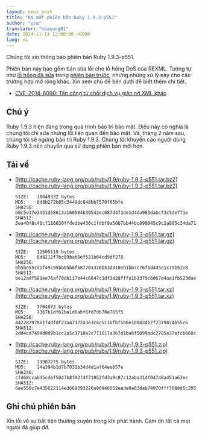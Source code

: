 ```yaml
---
layout: news_post
title: "Ra mắt phiên bản Ruby 1.9.3-p551"
author: "usa"
translator: "hoasung01"
date: 2014-11-13 12:00:00 +0000
lang: vi
---
```


Chúng tôi xin thông báo phiên bản Ruby 1.9.3-p551.

Phiên bản này bao gồm bản sửa lỗi cho lỗ hổng DoS của REXML.
Tương tự như
[lỗ hổng đã sửa](https://www.ruby-lang.org/vi/news/2014/10/27/rexml-dos-cve-2014-8080/)
trong [phiên bản trưóc](https://www.ruby-lang.org/vi/news/2014/10/27/ruby-1-9-3-p550-is-released/),
nhưng những xử lý này cho các trường hợp mở rộng khác.
Xin xem chủ đề bên dưới để biết thêm chi tiết.

* [CVE-2014-8090: Tấn công từ chối dịch vụ giãn nở XML khác](https://www.ruby-lang.org/vi/news/2014/11/13/rexml-dos-cve-2014-8090/)


## Chú ý

Ruby 1.9.3 hiện đang trong quá trình bảo trì bảo mật.
Đìều này có nghĩa là chúng tôi chỉ sửa những lỗi liên quan đến bảo mật.
Và, tháng 2 năm sau, chúng tôi sẽ ngừng bảo trì Ruby 1.9.3.
Chúng tôi khuyến cáo người dùng Ruby 1.9.3 nên chuyển qua sử dụng phiên bản mới hơn.


## Tải về

* [http://cache.ruby-lang.org/pub/ruby/1.9/ruby-1.9.3-p551.tar.bz2](http://cache.ruby-lang.org/pub/ruby/1.9/ruby-1.9.3-p551.tar.bz2)

      SIZE:   10049332 bytes
      MD5:    0d8b272b05c3449dc848bb7570f65bfe
      SHA256: b0c5e37e3431d58613a160504b39542ec687d473de1d4da983dabcf3c5de771e
      SHA512: 5ea40f8c40cf116030ffdedbe436c1fdbf9a50b7bb44bc890845c9c2a885c34da711bc1a9e9694788c2f4710f7e6e0adc4410aec1ab18a25a27168f25ac3d68c

* [http://cache.ruby-lang.org/pub/ruby/1.9/ruby-1.9.3-p551.tar.gz](http://cache.ruby-lang.org/pub/ruby/1.9/ruby-1.9.3-p551.tar.gz)

      SIZE:   12605119 bytes
      MD5:    0d8212f7bc89bab8ef521b04cd9df278
      SHA256: bb5be55cd1f49c95bb05b6f587701376b53d310eb1bb7c76fbd445a1c75b51e8
      SHA512: be12adf581ee76af70db117b44c6647c1df3d28fffa1b3379c6067e4aa1fb523dae7c9b130a51dcdcff268a8ee21a3d74f6f946135fb3ac6b90664f0a9df4a08

* [http://cache.ruby-lang.org/pub/ruby/1.9/ruby-1.9.3-p551.tar.xz](http://cache.ruby-lang.org/pub/ruby/1.9/ruby-1.9.3-p551.tar.xz)

      SIZE:   7704072 bytes
      MD5:    7367b1dfb2ba1d6abf6fd7db70e765f5
      SHA256: 44228297861f4dfdf23a47372a3e3c4c5116fbf5b0e10883417f2379874b55c6
      SHA512: 2dd4cd7494d0d9b1cc2a5c3710a2c771617a367d1ba6f5099adc2785e37efcb668c6508780562359a4a4c83733e349aa5cb4f8532e1f334f9f96543670d35729

* [http://cache.ruby-lang.org/pub/ruby/1.9/ruby-1.9.3-p551.zip](http://cache.ruby-lang.org/pub/ruby/1.9/ruby-1.9.3-p551.zip)

      SIZE:   13987275 bytes
      MD5:    14a394b1d7b7031b34d4d1af64ee657e
      SHA256: cf468ccabd5cdef5047b8f02f4f71052fd3a9c87c12aba314f04748a451a63ec
      SHA512: 6ee550c7e435622114e3669393220a90946652eade0a83dab74970fff7088d5c2051bee9c272e2e6eccc36885b4f64928fc2d27c36584c1cc8dac91ce730d3ea

## Ghi chú phiên bản

Xin lỗi về sự bất tiện thường xuyên trong khi phát hành.
Cảm ơn tất cả mọi ngưòi đã giúp đỡ.
